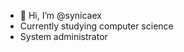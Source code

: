 - 👋 Hi, I’m @synicaex
- Currently studying computer science
- System administrator 
<!---
synicaex/synicaex is a ✨ special ✨ repository because its `README.md` (this file) appears on your GitHub profile.
You can click the Preview link to take a look at your changes.
--->

